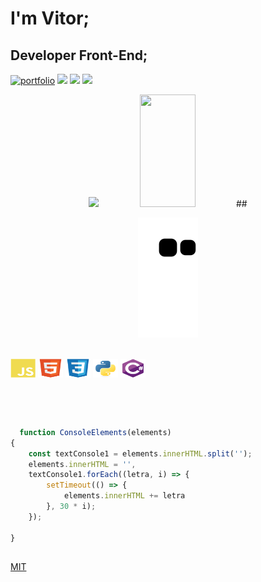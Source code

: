 # I'm Vitor;
## Developer Front-End;

[![portfolio](https://img.shields.io/badge/my_portfolio-004a85?style=for-the-badge&logo=ko-fi&logoColor=e9e9e9)](https://vitorgabrielgit.github.io)
<a href = "mailto:vitorgabrieldeoliveiragit@gmail.com"><img src="https://img.shields.io/badge/-Gmail-%23333?style=for-the-badge&logo=gmail&logoColor=white" target="_blank"></a>
<a href="https://www.instagram.com/vitor_gabriel_dev" target="_blank"><img src="https://img.shields.io/badge/-Instagram-%23E4405F?style=for-the-badge&logo=instagram&logoColor=white" target="_blank"></a>
<a href="https://discord.gg/naEUAMmzNJ" target="_blank"><img src="https://img.shields.io/badge/Discord-7289DA?style=for-the-badge&logo=discord&logoColor=white" target="_blank"></a> 

<div align=center>

  <img height="180em" src="https://github-readme-stats.vercel.app/api?username=vitorgabrielgit&show_icons=true&theme=dracula&include_all_commits=true&count_private=true"/>
<img height="180em" width="42%" src="https://github-readme-stats.vercel.app/api/top-langs/?username=vitorgabrielgit&layout=compact&langs_count=7&theme=dracula"/>
##

![Snake animation](https://github.com/rafaballerini/rafaballerini/blob/output/github-contribution-grid-snake.svg) 
  
</div>
<div style="display: inline_block"><br>
  <img align="center" alt="Rafa-Js" height="30" width="40" src="https://raw.githubusercontent.com/devicons/devicon/master/icons/javascript/javascript-plain.svg">
  <img align="center" alt="Rafa-HTML" height="30" width="40" src="https://raw.githubusercontent.com/devicons/devicon/master/icons/html5/html5-original.svg">
  <img align="center" alt="Rafa-CSS" height="30" width="40" src="https://raw.githubusercontent.com/devicons/devicon/master/icons/css3/css3-original.svg">
  <img align="center" alt="Rafa-Python" height="30" width="40" src="https://raw.githubusercontent.com/devicons/devicon/master/icons/python/python-original.svg">
  <img align="center" alt="Rafa-Csharp" height="30" width="40" src="https://raw.githubusercontent.com/devicons/devicon/master/icons/csharp/csharp-original.svg">
  
</div>

<br><br>

```javascript

  function ConsoleElements(elements)
{
    const textConsole1 = elements.innerHTML.split('');
    elements.innerHTML = '',
    textConsole1.forEach((letra, i) => {
        setTimeout(() => {
            elements.innerHTML += letra
        }, 30 * i);
    });

}

```

##


[MIT](https://choosealicense.com/licenses/mit/)
